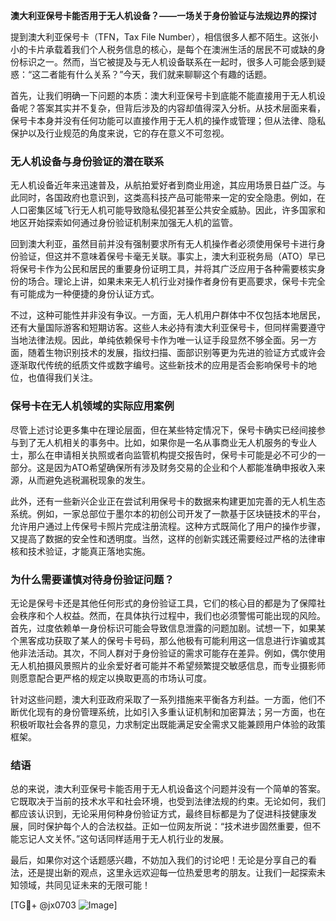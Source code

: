 **澳大利亚保号卡能否用于无人机设备？——一场关于身份验证与法规边界的探讨**

提到澳大利亚保号卡（TFN，Tax File Number），相信很多人都不陌生。这张小小的卡片承载着我们个人税务信息的核心，是每个在澳洲生活的居民不可或缺的身份标识之一。然而，当它被提及与无人机设备联系在一起时，很多人可能会感到疑惑：“这二者能有什么关系？”今天，我们就来聊聊这个有趣的话题。

首先，让我们明确一下问题的本质：澳大利亚保号卡到底能不能直接用于无人机设备呢？答案其实并不复杂，但背后涉及的内容却值得深入分析。从技术层面来看，保号卡本身并没有任何功能可以直接作用于无人机的操作或管理；但从法律、隐私保护以及行业规范的角度来说，它的存在意义不可忽视。

### **无人机设备与身份验证的潜在联系**

无人机设备近年来迅速普及，从航拍爱好者到商业用途，其应用场景日益广泛。与此同时，各国政府也意识到，这类高科技产品可能带来一定的安全隐患。例如，在人口密集区域飞行无人机可能导致隐私侵犯甚至公共安全威胁。因此，许多国家和地区开始探索如何通过身份验证机制来加强无人机的监管。

回到澳大利亚，虽然目前并没有强制要求所有无人机操作者必须使用保号卡进行身份验证，但这并不意味着保号卡毫无关联。事实上，澳大利亚税务局（ATO）早已将保号卡作为公民和居民的重要身份证明工具，并将其广泛应用于各种需要核实身份的场合。理论上讲，如果未来无人机行业对操作者身份有更高要求，保号卡完全有可能成为一种便捷的身份认证方式。

不过，这种可能性并非没有争议。一方面，无人机用户群体中不仅包括本地居民，还有大量国际游客和短期访客。这些人未必持有澳大利亚保号卡，但同样需要遵守当地法律法规。因此，单纯依赖保号卡作为唯一认证手段显然不够全面。另一方面，随着生物识别技术的发展，指纹扫描、面部识别等更为先进的验证方式或许会逐渐取代传统的纸质文件或数字编号。这些新技术的应用是否会影响保号卡的地位，也值得我们关注。

### **保号卡在无人机领域的实际应用案例**

尽管上述讨论更多集中在理论层面，但在某些特定情况下，保号卡确实已经间接参与到了无人机相关的事务中。比如，如果你是一名从事商业无人机服务的专业人士，那么在申请相关执照或者向监管机构提交报告时，保号卡可能是必不可少的一部分。这是因为ATO希望确保所有涉及财务交易的企业和个人都能准确申报收入来源，从而避免逃税漏税现象的发生。

此外，还有一些新兴企业正在尝试利用保号卡的数据来构建更加完善的无人机生态系统。例如，一家总部位于墨尔本的初创公司开发了一款基于区块链技术的平台，允许用户通过上传保号卡照片完成注册流程。这种方式既简化了用户的操作步骤，又提高了数据的安全性和透明度。当然，这样的创新实践还需要经过严格的法律审核和技术验证，才能真正落地实施。

### **为什么需要谨慎对待身份验证问题？**

无论是保号卡还是其他任何形式的身份验证工具，它们的核心目的都是为了保障社会秩序和个人权益。然而，在具体执行过程中，我们也必须警惕可能出现的风险。首先，过度依赖单一身份标识可能会导致信息泄露的问题加剧。试想一下，如果某个黑客成功获取了某人的保号卡号码，那么他极有可能利用这一信息进行诈骗或其他非法活动。其次，不同人群对于身份验证的需求可能存在差异。例如，偶尔使用无人机拍摄风景照片的业余爱好者可能并不希望频繁提交敏感信息，而专业摄影师则愿意配合更严格的规定以换取更高的市场认可度。

针对这些问题，澳大利亚政府采取了一系列措施来平衡各方利益。一方面，他们不断优化现有的身份管理系统，比如引入多重认证机制和加密算法；另一方面，也在积极听取社会各界的意见，力求制定出既能满足安全需求又能兼顾用户体验的政策框架。

### **结语**

总的来说，澳大利亚保号卡能否用于无人机设备这个问题并没有一个简单的答案。它既取决于当前的技术水平和社会环境，也受到法律法规的约束。无论如何，我们都应该认识到，无论采用何种身份验证方式，最终目标都是为了促进科技健康发展，同时保护每个人的合法权益。正如一位网友所说：“技术进步固然重要，但不能忘记人文关怀。”这句话同样适用于无人机行业的发展。

最后，如果你对这个话题感兴趣，不妨加入我们的讨论吧！无论是分享自己的看法，还是提出新的观点，这里永远欢迎每一位热爱思考的朋友。让我们一起探索未知领域，共同见证未来的无限可能！

[TG💪+ @jx0703 ![Image](https://github.com/user-attachments/assets/dbca1d08-cadb-493c-b0ec-ad6f7a83f270)]